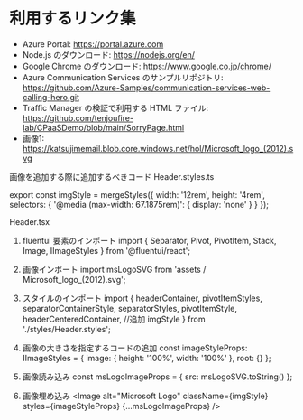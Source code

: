 # 利用するリンク集

- Azure Portal: https://portal.azure.com
- Node.js のダウンロード: https://nodejs.org/en/ 
- Google Chrome のダウンロード: https://www.google.co.jp/chrome/
- Azure Communication Services のサンプルリポジトリ: https://github.com/Azure-Samples/communication-services-web-calling-hero.git
- Traffic Manager の検証で利用する HTML ファイル: https://github.com/tenjoufire-lab/CPaaSDemo/blob/main/SorryPage.html
- 画像1: https://katsujimemail.blob.core.windows.net/hol/Microsoft_logo_(2012).svg


画像を追加する際に追加するべきコード
Header.styles.ts

export const imgStyle = mergeStyles({
    width: '12rem',
    height: '4rem',
    selectors: {
        '@media (max-width: 67.1875rem)': {
            display: 'none'
        }
    }
});

Header.tsx
1. fluentui 要素のインポート
import { Separator, Pivot, PivotItem, Stack, Image, IImageStyles } from '@fluentui/react';

2. 画像インポート
import msLogoSVG from 'assets / Microsoft_logo_(2012).svg';

3. スタイルのインポート
import {
    headerContainer,
    pivotItemStyles,
    separatorContainerStyle,
    separatorStyles,
    pivotItemStyle,
    headerCenteredContainer,
    //追加
    imgStyle
} from './styles/Header.styles';

4. 画像の大きさを指定するコードの追加
const imageStyleProps: IImageStyles = {
    image: {
        height: '100%',
        width: '100%'
    },
    root: {}
};

5. 画像読み込み
const msLogoImageProps = { src: msLogoSVG.toString() };

6. 画像埋め込み
<Image
     alt="Microsoft Logo"
     className={imgStyle}
     styles={imageStyleProps}
     {...msLogoImageProps}
/>
